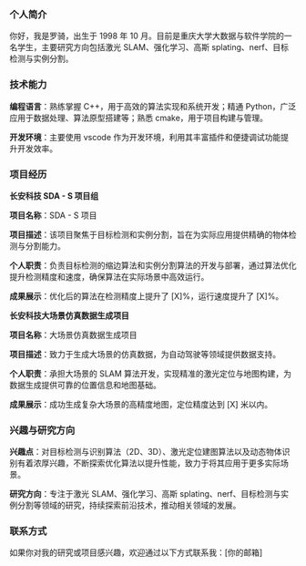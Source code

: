### 个人简介

你好，我是罗骑，出生于 1998 年 10 月。目前是重庆大学大数据与软件学院的一名学生，主要研究方向包括激光 SLAM、强化学习、高斯 splating、nerf、目标检测与实例分割。

### 技术能力

**编程语言**：熟练掌握 C++，用于高效的算法实现和系统开发；精通 Python，广泛应用于数据处理、算法原型搭建等；熟悉 cmake，用于项目构建与管理。

**开发环境**：主要使用 vscode 作为开发环境，利用其丰富插件和便捷调试功能提升开发效率。

### 项目经历

**长安科技 SDA - S 项目组**

**项目名称**：SDA - S 项目

**项目描述**：该项目聚焦于目标检测和实例分割，旨在为实际应用提供精确的物体检测与分割能力。

**个人职责**：负责目标检测的缩边算法和实例分割算法的开发与部署，通过算法优化提升检测精度和速度，确保算法在实际场景中高效运行。

**成果展示**：优化后的算法在检测精度上提升了 \[X]%，运行速度提升了 \[X]%。

**长安科技大场景仿真数据生成项目**

**项目名称**：大场景仿真数据生成项目

**项目描述**：致力于生成大场景的仿真数据，为自动驾驶等领域提供数据支持。

**个人职责**：承担大场景的 SLAM 算法开发，实现精准的激光定位与地图构建，为数据生成提供可靠的位置信息和地图基础。

**成果展示**：成功生成复杂大场景的高精度地图，定位精度达到 \[X] 米以内。

### 兴趣与研究方向

**兴趣点**：对目标检测与识别算法（2D、3D）、激光定位建图算法以及动态物体识别有着浓厚兴趣，不断探索优化算法以提升性能，致力于将其应用于更多实际场景。

**研究方向**：专注于激光 SLAM、强化学习、高斯 splating、nerf、目标检测与实例分割等领域的研究，持续探索前沿技术，推动相关领域的发展。

### 联系方式

如果你对我的研究或项目感兴趣，欢迎通过以下方式联系我：\[你的邮箱]
